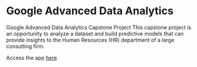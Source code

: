 # Google Advanced Data Analytics
Google Advanced Data Analytics Capstone Project
This capstone project is an opportunity to analyze a dataset and build predictive models that can provide insights to the Human Resources (HR) department of a large consulting firm.

Access the app [here](https://app-advanced-data-analytics.streamlit.app/)
